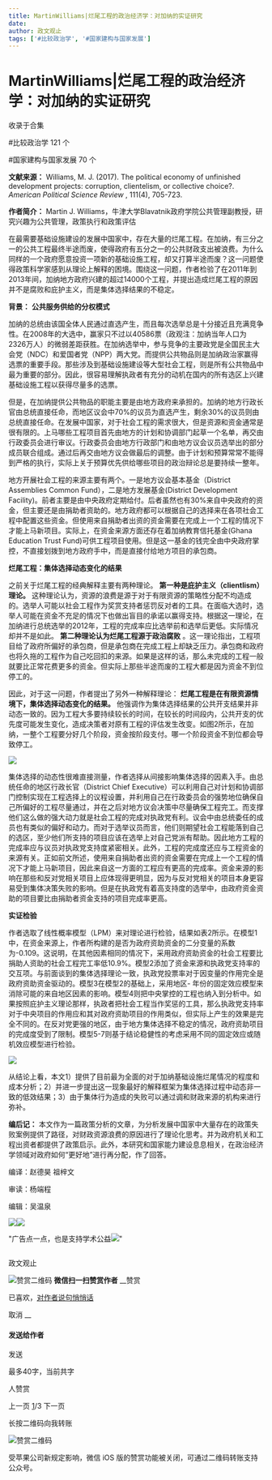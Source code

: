 ```yaml
---
title: MartinWilliams|烂尾工程的政治经济学：对加纳的实证研究
date: 
author: 政文观止
tags: ['#比较政治学', '#国家建构与国家发展']
---
```

# MartinWilliams|烂尾工程的政治经济学：对加纳的实证研究


收录于合集

#比较政治学 121 个

#国家建构与国家发展 70 个

  

**文献来源：** Williams, M. J. (2017). The political economy of unfinished
development projects: corruption, clientelism, or collective choice?.
_American Political Science Review_ , 111(4), 705-723.

  

 **作者简介：** Martin J. Williams，牛津大学Blavatnik政府学院公共管理副教授，研究兴趣为公共管理，政策执行和政策评估

  

  

在最需要基础设施建设的发展中国家中，存在大量的烂尾工程。在加纳，有三分之一的公共工程最终半途而废，使得政府有五分之一的公共财政支出被浪费。为什么同样的一个政府愿意投资一项新的基础设施工程，却又打算半途而废？这一问题使得政策科学家感到从理论上解释的困境。围绕这一问题，作者检验了在2011年到2013年间，加纳地方政府兴建的超过14000个工程，并提出造成烂尾工程的原因并不是腐败和庇护主义，而是集体选择结果的不稳定。

**背景：** **公共服务供给的分权模式**

  

加纳的总统由该国全体人民通过直选产生，而且每次选举总是十分接近且充满竞争性。在2008年的大选中，赢家只不过以40586票（政观注：加纳当年人口为2326万人）的微弱差距获胜。在加纳选举中，参与竞争的主要政党是全国民主大会党（NDC）和爱国者党（NPP）两大党。而提供公共物品则是加纳政治家赢得选票的重要手段。那些涉及到基础设施建设等大型社会工程，则是所有公共物品中最为重要的部分。因此，很容易理解执政者有充分的动机在国内的所有选区上兴建基础设施工程以获得尽量多的选票。  

  

但是，在加纳提供公共物品的职能主要是由地方政府来承担的。加纳的地方行政长官由总统直接任命，而地区议会中70%的议员为直选产生，剩余30%的议员则由总统直接任命。在发展中国家，对于社会工程的需求很大，但是资源和资金通常是很有限的。上马哪些工程项目首先由地方的计划和协调部门起草一个名单，再交由行政委员会进行审议。行政委员会由地方行政部门和由地方议会议员选举出的部分成员联合组成。通过后再交由地方议会做最后的调整。由于计划和预算常常不能得到严格的执行，实际上关于预算优先供给哪些项目的政治辩论总是要持续一整年。

  

地方开展社会工程的来源主要有两个。一是地方议会基本基金（District Assemblies Common Fund），二是地方发展基金(District
Development
Facility)。前者主要是由中央政府定期给付。后者虽然也有30%来自中央政府的资金，但主要还是由捐助者资助的。地方政府都可以根据自己的选择来在各项社会工程中配置这些资金。但使用来自捐助者出资的资金需要在完成上一个工程的情况下才能上马新项目。实际上，在资金来源方面还存在着加纳教育信托基金(Ghana
Education Trust Fund)可供工程项目使用。但是这一基金的钱完全由中央政府掌控，不直接划拨到地方政府手中，而是直接付给地方项目的承包商。

  

 **烂尾工程：集体选择动态变化的结果**

  

之前关于烂尾工程的经典解释主要有两种理论。 **第一种是庇护主义（clientlism）理论。**
这种理论认为，资源的浪费是源于对于有限资源的策略性分配不均造成的。选举人可能以社会工程作为奖赏支持者惩罚反对者的工具。在面临大选时，选举人可能在资金不充足的情况下也做出盲目的承诺以赢得支持。根据这一理论，在加纳进行总统选举的2012年，工程的完成率应比选举前和选举后更低。实际情况却并不是如此。
**第二种理论认为烂尾工程源于政治腐败**
。这一理论指出，工程项目给了政府所偏好的承包商，但是承包商在完成工程上却缺乏压力。承包商和政府也将久拖的工程作为自己吃回扣的来源。如果是这样的话，那么未完成的工程一般就要比正常花费更多的资金。但实际上那些半途而废的工程大都是因为资金不到位停工的。  

因此，对于这一问题，作者提出了另外一种解释理论： **烂尾工程是在有限资源情境下，集体选择动态变化的结果。**
他强调作为集体选择结果的公共开支结果并非动态一致的。因为工程大多要持续较长的时间，在较长的时间段内，公共开支的优先度可能发生变化，造成决策者对原有工程的评估发生改变。如图2所示，在加纳，一整个工程要分好几个阶段，资金按阶段支付。哪一个阶段资金不到位都会导致停工。

  

![](/images/545/2.png)

  

集体选择的动态性很难直接测量，作者选择从间接影响集体选择的因素入手。由总统任命的地区行政长官（District Chief
Executive）可以利用自己对计划和协调部门控制实现在工程选择上的议程设置，并利用自己在行政委员会的强势地位确保自己所偏好的工程尽量通过，并在之后对地方议会决策中尽量确保工程完工。而支撑他们这么做的强大动力就是社会工程的完成对执政党有利。议会中由总统委任的成员也有类似的偏好和动力。而对于选举议员而言，他们则期望社会工程能落到自己的选区，至少他们所支持的项目应该在选举上对自己党派有帮助。因此地方工程的完成率应与议员对执政党支持度紧密相关。此外，工程的完成度还应与工程资金的来源有关。正如前文所述，使用来自捐助者出资的资金需要在完成上一个工程的情况下才能上马新项目，因此来自这一方面的工程应有更高的完成率。资金来源的影响在那些和反对党相关项目上应体现得更明显，因为与反对党相关的项目本身更容易受到集体决策失败的影响。但是在执政党有着高支持度的选举中，由政府资金资助的项目要比由捐助者资金支持的项目完成率更高。

  

 **实证检验**

  

作者选取了线性概率模型（LPM）来对理论进行检验，结果如表2所示。在模型1中，在资金来源上，作者所构建的是否为政府资助资金的二分变量的系数为-0.109。这说明，在其他因素相同的情况下，采用政府资助资金的社会工程要比捐助人资助的社会工程完工率低10.9%。模型2添加了资金来源和执政党支持率的交互项。与前面谈到的集体选择理论一致，执政党投票率对于因变量的作用完全是政府资助资金驱动的。模型3在模型2的基础上，采用地区-
年份的固定效应模型来消除可能的来自地区因素的影响。模型4则把中央掌控的工程也纳入到分析中。如果按照庇护主义理论那样，执政者把社会工程当作奖惩的工具，那么执政党支持率对于中央项目的作用应和其对政府资助项目的作用类似，但实际上产生的效果是完全不同的。在反对党更强的地区，由于地方集体选择不稳定的情况，政府资助项目的完成度受到了限制。模型5-7则基于结论稳健性的考虑采用不同的固定效应或随机效应模型进行检验。

![](/images/545/3.png)

从结论上看，本文1）提供了目前最为全面的对于加纳基础设施烂尾情况的程度和成本分析；2）并进一步提出这一现象最好的解释框架为集体选择过程中动态非一致的低效结果；3）由于集体行为造成的失败可以通过调和财政来源的机构来进行弥补。

  

 **编后记：**
本文作为一篇政策分析的文章，为分析发展中国家中大量存在的政策失败案例提供了路径，对财政资源浪费的原因进行了理论化思考。并为政府机关和工程出资者都提供了政策启示。此外，本研究和国家能力建设息息相关，在政治经济学领域对政府如何“更好地”进行再分配，作了回答。

  

  

编译：赵德昊 祖梓文

审读：杨端程

编辑：吴温泉

![](/images/545/4.jpeg)![](/images/545/5.jpeg)

  

"广告点一点，也是支持学术公益![](/images/545/6.png)"

![]()

政文观止

![赞赏二维码]() **微信扫一扫赞赏作者** __赞赏

已喜欢，[对作者说句悄悄话](javascript:;)

取消 __

#### 发送给作者

发送

最多40字，当前共字

[](javascript:;) 人赞赏

上一页 [1](javascript:;)/3 下一页

长按二维码向我转账

![赞赏二维码]()

受苹果公司新规定影响，微信 iOS 版的赞赏功能被关闭，可通过二维码转账支持公众号。

